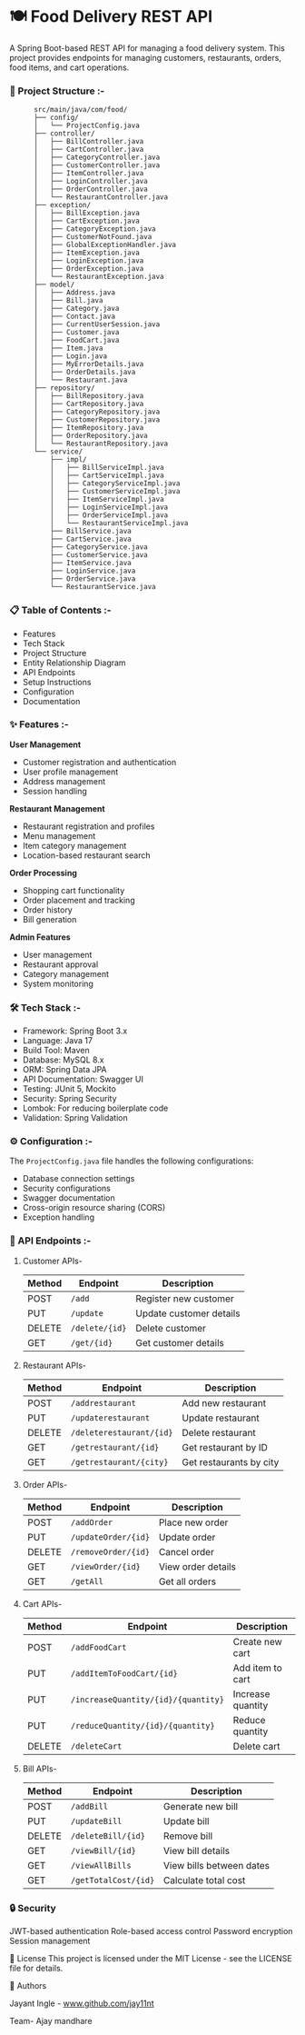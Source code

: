 # **🍽️ Food Delivery REST API**
A Spring Boot-based REST API for managing a food delivery system. This project provides endpoints for managing customers, restaurants, orders, food items, and cart operations.

### **📁 Project Structure :-**

          src/main/java/com/food/
          ├── config/
          │   └── ProjectConfig.java
          ├── controller/
          │   ├── BillController.java
          │   ├── CartController.java
          │   ├── CategoryController.java
          │   ├── CustomerController.java
          │   ├── ItemController.java
          │   ├── LoginController.java
          │   ├── OrderController.java
          │   └── RestaurantController.java
          ├── exception/
          │   ├── BillException.java
          │   ├── CartException.java
          │   ├── CategoryException.java
          │   ├── CustomerNotFound.java
          │   ├── GlobalExceptionHandler.java
          │   ├── ItemException.java
          │   ├── LoginException.java
          │   ├── OrderException.java
          │   └── RestaurantException.java
          ├── model/
          │   ├── Address.java
          │   ├── Bill.java
          │   ├── Category.java
          │   ├── Contact.java
          │   ├── CurrentUserSession.java
          │   ├── Customer.java
          │   ├── FoodCart.java
          │   ├── Item.java
          │   ├── Login.java
          │   ├── MyErrorDetails.java
          │   ├── OrderDetails.java
          │   └── Restaurant.java
          ├── repository/
          │   ├── BillRepository.java
          │   ├── CartRepository.java
          │   ├── CategoryRepository.java
          │   ├── CustomerRepository.java
          │   ├── ItemRepository.java
          │   ├── OrderRepository.java
          │   └── RestaurantRepository.java
          └── service/
              ├── impl/
              │   ├── BillServiceImpl.java
              │   ├── CartServiceImpl.java
              │   ├── CategoryServiceImpl.java
              │   ├── CustomerServiceImpl.java
              │   ├── ItemServiceImpl.java
              │   ├── LoginServiceImpl.java
              │   ├── OrderServiceImpl.java
              │   └── RestaurantServiceImpl.java
              ├── BillService.java
              ├── CartService.java
              ├── CategoryService.java
              ├── CustomerService.java
              ├── ItemService.java
              ├── LoginService.java
              ├── OrderService.java
              └── RestaurantService.java

### **📋 Table of Contents :-**

 - Features
 - Tech Stack
 - Project Structure
 - Entity Relationship Diagram
 - API Endpoints
 - Setup Instructions
 - Configuration
 - Documentation

### **✨ Features :-**

**User Management**

   - Customer registration and authentication
   - User profile management
   - Address management
   - Session handling


**Restaurant Management**

   - Restaurant registration and profiles
   - Menu management
   - Item category management
   - Location-based restaurant search


**Order Processing**

 - Shopping cart functionality
 - Order placement and tracking
 - Order history
 - Bill generation


**Admin Features**

 - User management
 - Restaurant approval
 - Category management
 - System monitoring

### **🛠️ Tech Stack :-**

- Framework: Spring Boot 3.x
- Language: Java 17
- Build Tool: Maven
- Database: MySQL 8.x
- ORM: Spring Data JPA
- API Documentation: Swagger UI
- Testing: JUnit 5, Mockito
- Security: Spring Security
- Lombok: For reducing boilerplate code
- Validation: Spring Validation   

### **⚙️ Configuration :-**
The `ProjectConfig.java` file handles the following configurations:

- Database connection settings
- Security configurations
- Swagger documentation
- Cross-origin resource sharing (CORS)
- Exception handling

### **📌 API Endpoints :-**
1. Customer APIs-

    | Method | Endpoint        | Description             |
    |--------|---------------|---------------------------|
    | POST   | `/add`        | Register new customer     |
    | PUT    | `/update`     | Update customer details   |
    | DELETE | `/delete/{id}`| Delete customer           |
    | GET    | `/get/{id}`   | Get customer details      |


2. Restaurant APIs-

    | Method | Endpoint                      | Description                  |
    |--------|--------------------------------|-----------------------------|
    | POST   | `/addrestaurant`               | Add new restaurant          |
    | PUT    | `/updaterestaurant`            | Update restaurant           |
    | DELETE | `/deleterestaurant/{id}`       | Delete restaurant           |
    | GET    | `/getrestaurant/{id}`          | Get restaurant by ID        |
    | GET    | `/getrestaurant/{city}`        | Get restaurants by city     |


3. Order APIs-

    | Method | Endpoint                | Description         |
    |--------|-------------------------|---------------------|
    | POST   | `/addOrder`             | Place new order     |
    | PUT    | `/updateOrder/{id}`     | Update order        |
    | DELETE | `/removeOrder/{id}`     | Cancel order        |
    | GET    | `/viewOrder/{id}`       | View order details  |
    | GET    | `/getAll`               | Get all orders      |

4. Cart APIs-

    | Method | Endpoint                              | Description          |
    |--------|---------------------------------------|----------------------|
    | POST   | `/addFoodCart`                        | Create new cart      |
    | PUT    | `/addItemToFoodCart/{id}`             | Add item to cart     |
    | PUT    | `/increaseQuantity/{id}/{quantity}`   | Increase quantity    |
    | PUT    | `/reduceQuantity/{id}/{quantity}`     | Reduce quantity      |
    | DELETE | `/deleteCart`                         | Delete cart          |

5. Bill APIs-

    | Method | Endpoint                   | Description                  |
    |--------|----------------------------|------------------------------|
    | POST   | `/addBill`                 | Generate new bill            |
    | PUT    | `/updateBill`              | Update bill                  |
    | DELETE | `/deleteBill/{id}`         | Remove bill                  |
    | GET    | `/viewBill/{id}`           | View bill details            |
    | GET    | `/viewAllBills`            | View bills between dates     |
    | GET    | `/getTotalCost/{id}`       | Calculate total cost         |


### **🔒 Security**

JWT-based authentication
Role-based access control
Password encryption
Session management

📄 License
This project is licensed under the MIT License - see the LICENSE file for details.

👥 Authors

Jayant Ingle - www.github.com/jay11nt

Team- 
Ajay mandhare 
